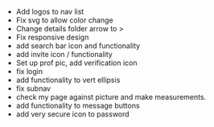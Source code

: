 - Add logos to nav list
- Fix svg to allow color change
- Change details folder arrow to >
- Fix responsive design
- add search bar icon and functionality
- add invite icon / functionality
- Set up prof pic, add verification icon
- fix login
- add functionality to vert ellipsis
- fix subnav
- check my page against picture and make measurements.
- add functionality to message buttons
- add very secure icon to password
